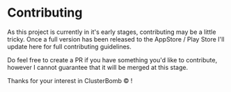 # Contributing

As this project is currently in it's early stages, contributing may be a little tricky. Once a full version has been released to the AppStore / Play Store I'll update here for full contributing guidelines.

Do feel free to create a PR if you have something you'd like to contribute, however I cannot guarantee that it will be merged at this stage.

Thanks for your interest in ClusterBomb © !
